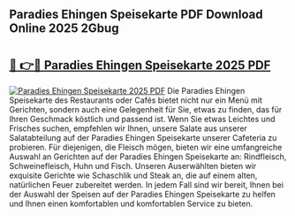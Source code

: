## Paradies Ehingen Speisekarte PDF Download Online 2025 2Gbug

# <h2><a href="http://gc76kc.nevu.top/?p=Paradies+Ehingen+Speisekarte">🔗 👉🔴 Paradies Ehingen Speisekarte 2025 PDF</a></h2>

[![Paradies Ehingen Speisekarte 2025 PDF](https://i.imgur.com/dBaPXMq.png)](http://gc76kc.nevu.top/?p=Paradies+Ehingen+Speisekarte)
Die Paradies Ehingen Speisekarte des Restaurants oder Cafés bietet nicht nur ein Menü mit Gerichten, sondern auch eine Gelegenheit für Sie, etwas zu finden, das für Ihren Geschmack köstlich und passend ist. Wenn Sie etwas Leichtes und Frisches suchen, empfehlen wir Ihnen, unsere Salate aus unserer Salatabteilung auf der Paradies Ehingen Speisekarte unserer Cafeteria zu probieren. Für diejenigen, die Fleisch mögen, bieten wir eine umfangreiche Auswahl an Gerichten auf der Paradies Ehingen Speisekarte an: Rindfleisch, Schweinefleisch, Huhn und Fisch. Unseren Auserwählten bieten wir exquisite Gerichte wie Schaschlik und Steak an, die auf einem alten, natürlichen Feuer zubereitet werden. In jedem Fall sind wir bereit, Ihnen bei der Auswahl der Speisen auf der Paradies Ehingen Speisekarte zu helfen und Ihnen einen komfortablen und komfortablen Service zu bieten.
